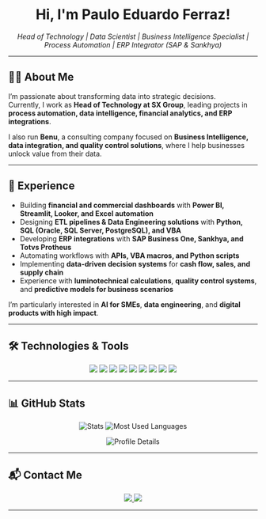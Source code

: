 <h1 align="center"> Hi, I'm Paulo Eduardo Ferraz! </h1>

<p align="center">
  <em>Head of Technology | Data Scientist | Business Intelligence Specialist | Process Automation | ERP Integrator (SAP & Sankhya)</em>
</p>

---

## 👨‍💻 About Me

I’m passionate about transforming data into strategic decisions.  
Currently, I work as **Head of Technology at SX Group**, leading projects in **process automation, data intelligence, financial analytics, and ERP integrations**.  

I also run **Benu**, a consulting company focused on **Business Intelligence, data integration, and quality control solutions**, where I help businesses unlock value from their data.

---

## 🚀 Experience

- Building **financial and commercial dashboards** with **Power BI, Streamlit, Looker, and Excel automation**
- Designing **ETL pipelines & Data Engineering solutions** with **Python, SQL (Oracle, SQL Server, PostgreSQL), and VBA**
- Developing **ERP integrations** with **SAP Business One, Sankhya, and Totvs Protheus**
- Automating workflows with **APIs, VBA macros, and Python scripts**
- Implementing **data-driven decision systems** for **cash flow, sales, and supply chain**
- Experience with **luminotechnical calculations**, **quality control systems**, and **predictive models for business scenarios**

I’m particularly interested in **AI for SMEs**, **data engineering**, and **digital products with high impact**.

---

## 🛠️ Technologies & Tools

<p align="center">
  <img src="https://img.shields.io/badge/Python-3670A0?style=for-the-badge&logo=python&logoColor=white"/>
  <img src="https://img.shields.io/badge/SQL-336791?style=for-the-badge&logo=postgresql&logoColor=white"/>
  <img src="https://img.shields.io/badge/VBA-00A300?style=for-the-badge&logo=microsoft-excel&logoColor=white"/>
  <img src="https://img.shields.io/badge/Power BI-F2C811?style=for-the-badge&logo=powerbi&logoColor=black"/>
  <img src="https://img.shields.io/badge/Streamlit-FF4B4B?style=for-the-badge&logo=streamlit&logoColor=white"/>
  <img src="https://img.shields.io/badge/Oracle-F80000?style=for-the-badge&logo=oracle&logoColor=white"/>
  <img src="https://img.shields.io/badge/SQL Server-CC2927?style=for-the-badge&logo=microsoftsqlserver&logoColor=white"/>
  <img src="https://img.shields.io/badge/SAP-0FAAFF?style=for-the-badge&logo=sap&logoColor=black"/>
  <img src="https://img.shields.io/badge/Sankhya-FF6600?style=for-the-badge"/>
</p>

---

## 📊 GitHub Stats

<p align="center">
  <img src="https://github-profile-summary-cards.vercel.app/api/cards/stats?username=eonferraz&theme=radical" alt="Stats"/>
  <img src="https://github-profile-summary-cards.vercel.app/api/cards/most-commit-language?username=eonferraz&theme=radical" alt="Most Used Languages"/>
</p>

<p align="center">
  <img src="https://github-profile-summary-cards.vercel.app/api/cards/profile-details?username=eonferraz&theme=radical" alt="Profile Details"/>
</p>

---

## 📬 Contact Me

<p align="center">
  <a href="mailto:eonferraz@gmail.com">
    <img src="https://img.shields.io/badge/Gmail-D14836?style=for-the-badge&logo=gmail&logoColor=white"/>
  </a>
  <a href="https://www.linkedin.com/in/eonferraz/">
    <img src="https://img.shields.io/badge/LinkedIn-0077B5?style=for-the-badge&logo=linkedin&logoColor=white"/>
  </a>
</p>

---
